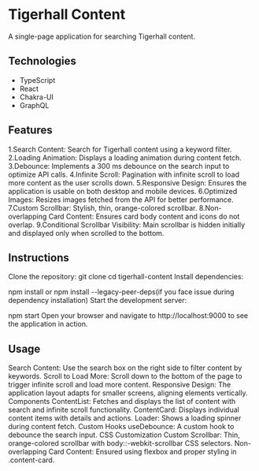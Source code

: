# Tigerhall Content

A single-page application for searching Tigerhall content.

## Technologies

- TypeScript
- React
- Chakra-UI
- GraphQL

## Features
1.Search Content: Search for Tigerhall content using a keyword filter.
2.Loading Animation: Displays a loading animation during content fetch.
3.Debounce: Implements a 300 ms debounce on the search input to optimize API calls.
4.Infinite Scroll: Pagination with infinite scroll to load more content as the user scrolls down.
5.Responsive Design: Ensures the application is usable on both desktop and mobile devices.
6.Optimized Images: Resizes images fetched from the API for better performance.
7.Custom Scrollbar: Stylish, thin, orange-colored scrollbar.
8.Non-overlapping Card Content: Ensures card body content and icons do not overlap.
9.Conditional Scrollbar Visibility: Main scrollbar is hidden initially and displayed only when scrolled to the bottom.

## Instructions
Clone the repository:
git clone <repository-url>
cd tigerhall-content
Install dependencies:

npm install or npm install --legacy-peer-deps(if you face issue during dependency installation)
Start the development server:

npm start
Open your browser and navigate to http://localhost:9000 to see the application in action.

## Usage
Search Content: Use the search box on the right side to filter content by keywords.
Scroll to Load More: Scroll down to the bottom of the page to trigger infinite scroll and load more content.
Responsive Design: The application layout adapts for smaller screens, aligning elements vertically.
Components
ContentList: Fetches and displays the list of content with search and infinite scroll functionality.
ContentCard: Displays individual content items with details and actions.
Loader: Shows a loading spinner during content fetch.
Custom Hooks
useDebounce: A custom hook to debounce the search input.
CSS Customization
Custom Scrollbar: Thin, orange-colored scrollbar with body::-webkit-scrollbar CSS selectors.
Non-overlapping Card Content: Ensured using flexbox and proper styling in .content-card.